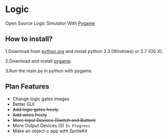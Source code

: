 Logic
=====

Open Source Logic Simulator With [Pygame](http://www.pygame.org/wiki/about)

How to install?
--------------------
1.Download from [python.org](http://www.python.org/download/) and install python 3.3 (Windows) or 2.7 (OS X).      
       
2.Download and install [pygame](http://www.pygame.org/download.shtml). 
      
3.Run the main.py in python with pygame.  

Plan Features
-------------
* Change logic gates images    
* Better GUI
* ~~Add logic gates freely~~   
* ~~Add wires freely~~ 
* ~~More Input Devices (Switch and Button)~~
* More Output Devices  (0) `In Progress`
* Make an object-c app with SpriteKit  
